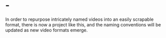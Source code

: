 # -
In order to repurpose intricately named videos into an easily scrapable format, there is now a project like this, and the naming conventions will be updated as new video formats emerge.
